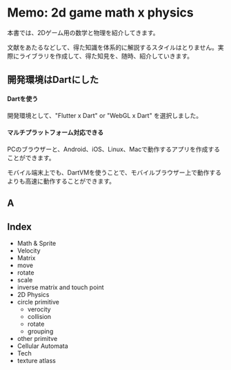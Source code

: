 # Memo: 2d game math x physics

本書では、2Dゲーム用の数学と物理を紹介してきます。

文献をあたるなどして、得た知識を体系的に解説するスタイルはとりません。実際にライブラリを作成して、得た知見を、随時、紹介していきます。



## 開発環境はDartにした
#### Dartを使う
開発環境として、"Flutter x Dart" or "WebGL x Dart" を選択しました。

#### マルチプラットフォーム対応できる
PCのブラウザーと、Android、iOS、Linux、Macで動作するアプリを作成することができます。　

モバイル端末上でも、DartVMを使うことで、モバイルブラウザー上で動作するよりも高速に動作することができます。


## A

## Index
* Math & Sprite 
 * Velocity
 * Matrix 
 * move
 * rotate
 * scale
 * inverse matrix and touch point
* 2D Physics
 * circle primitive
   * verocity
   * collision
   * rotate
   * grouping
  * other primitve
  * Cellular Automata
* Tech
 * texture atlass
